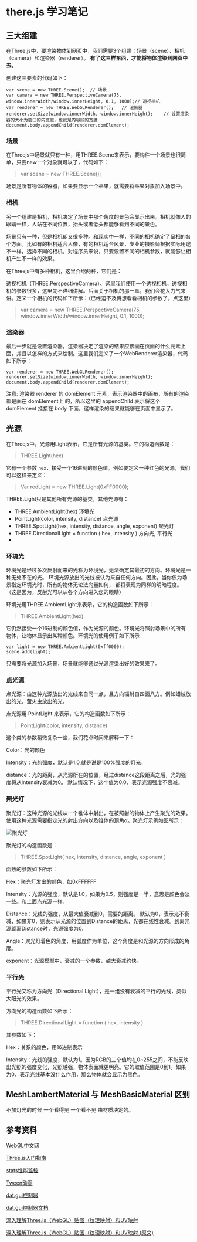 # there.js 学习笔记

## 三大组建
在Three.js中，要渲染物体到网页中，我们需要3个组建：场景（scene）、相机（camera）和渲染器（renderer）。
**有了这三样东西，才能将物体渲染到网页中去。**

创建这三要素的代码如下：
```
var scene = new THREE.Scene();  // 场景
var camera = new THREE.PerspectiveCamera(75, window.innerWidth/window.innerHeight, 0.1, 1000);// 透视相机
var renderer = new THREE.WebGLRenderer();   // 渲染器
renderer.setSize(window.innerWidth, window.innerHeight);    // 设置渲染器的大小为窗口的内宽度，也就是内容区的宽度
document.body.appendChild(renderer.domElement);
```


### 场景
在Threejs中场景就只有一种，用THREE.Scene来表示，要构件一个场景也很简单，只要new一个对象就可以了，代码如下：

> var scene = new THREE.Scene();

场景是所有物体的容器，如果要显示一个苹果，就需要将苹果对象加入场景中。

### 相机
另一个组建是相机，相机决定了场景中那个角度的景色会显示出来。相机就像人的眼睛一样，人站在不同位置，抬头或者低头都能够看到不同的景色。

场景只有一种，但是相机却又很多种。和现实中一样，不同的相机确定了呈相的各个方面。比如有的相机适合人像，有的相机适合风景，专业的摄影师根据实际用途不一样，选择不同的相机。对程序员来说，只要设置不同的相机参数，就能够让相机产生不一样的效果。

在Threejs中有多种相机，这里介绍两种，它们是：

透视相机（THREE.PerspectiveCamera）、这里我们使用一个透视相机，透视相机的参数很多，这里先不详细讲解。后面关于相机的那一章，我们会花大力气来讲。定义一个相机的代码如下所示：（已经迫不及待想看看相机的参数了，点这里）

> var camera = new THREE.PerspectiveCamera(75, window.innerWidth/window.innerHeight, 0.1, 1000);

### 渲染器
最后一步就是设置渲染器，渲染器决定了渲染的结果应该画在页面的什么元素上面，并且以怎样的方式来绘制。这里我们定义了一个WebRenderer渲染器，代码如下所示：
```
var renderer = new THREE.WebGLRenderer();
renderer.setSize(window.innerWidth, window.innerHeight);
document.body.appendChild(renderer.domElement);
```
注意: 渲染器 renderer 的 domElement 元素，表示渲染器中的画布，所有的渲染都是画在 domElement上 的，所以这里的 appendChild 表示将这个 domElement 挂接在 body 下面，这样渲染的结果就能够在页面中显示了。


## 光源

在Threejs中，光源用Light表示，它是所有光源的基类。它的构造函数是：

> THREE.Light(hex)

它有一个参数 `hex`，接受一个16进制的颜色值。例如要定义一种红色的光源，我们可以这样来定义：

> Var redLight = new THREE.Light(0xFF0000);

THREE.Light只是其他所有光源的基类，其他光源有：

- THREE.AmbientLight(hex) 环境光
- PointLight(color, intensity, distance) 点光源
- THREE.SpotLight(hex, intensity, distance, angle, exponent) 聚光灯
- THREE.DirectionalLight = function ( hex, intensity ) 方向光, 平行光
-

### 环境光

环境光是经过多次反射而来的光称为环境光，无法确定其最初的方向。环境光是一种无处不在的光。
环境光源放出的光线被认为来自任何方向。因此，当你仅为场景指定环境光时，所有的物体无论法向量如何，
都将表现为同样的明暗程度。 （这是因为，反射光可以从各个方向进入您的眼睛）

环境光用THREE.AmbientLight来表示，它的构造函数如下所示：

> THREE.AmbientLight(hex)

它仍然接受一个16进制的颜色值，作为光源的颜色。环境光将照射场景中的所有物体，让物体显示出某种颜色。环境光的使用例子如下所示：

```
var light = new THREE.AmbientLight(0xff0000);
scene.add(light);
```

只需要将光源加入场景，场景就能够通过光源渲染出好的效果来了。

### 点光源

点光源：由这种光源放出的光线来自同一点，且方向辐射自四面八方。例如蜡烛放出的光，萤火虫放出的光。

点光源用 PointLight 来表示，它的构造函数如下所示：

> PointLight(color, intensity, distance)

这个类的参数稍微复杂一些，我们花点时间来解释一下：

Color：光的颜色

Intensity：光的强度，默认是1.0,就是说是100%强度的灯光，

distance：光的距离，从光源所在的位置，经过distance这段距离之后，光的强度将从Intensity衰减为0。 默认情况下，这个值为0.0，表示光源强度不衰减。


### 聚光灯

聚光灯：这种光源的光线从一个锥体中射出，在被照射的物体上产生聚光的效果。使用这种光源需要指定光的射出方向以及锥体的顶角α。聚光灯示例如图所示：

![聚光灯](img/spotLight.jpg)

聚光灯的构造函数是：

> THREE.SpotLight( hex, intensity, distance, angle, exponent )

函数的参数如下所示：

Hex：聚光灯发出的颜色，如0xFFFFFF

Intensity：光源的强度，默认是1.0，如果为0.5，则强度是一半，意思是颜色会淡一些。和上面点光源一样。

Distance：光线的强度，从最大值衰减到0，需要的距离。 默认为0，表示光不衰减，如果非0，则表示从光源的位置到Distance的距离，光都在线性衰减。到离光源距离Distance时，光源强度为0.

Angle：聚光灯着色的角度，用弧度作为单位，这个角度是和光源的方向形成的角度。

exponent：光源模型中，衰减的一个参数，越大衰减约快。

### 平行光

平行光又称为方向光（Directional Light），是一组没有衰减的平行的光线，类似太阳光的效果。

方向光的构造函数如下所示：

> THREE.DirectionalLight = function ( hex, intensity )

其参数如下：

Hex：关系的颜色，用16进制表示

Intensity：光线的强度，默认为1。因为RGB的三个值均在0~255之间，不能反映出光照的强度变化，光照越强，物体表面就更明亮。它的取值范围是0到1。如果为0，表示光线基本没什么作用，那么物体就会显示为黑色。


## MeshLambertMaterial 与 MeshBasicMaterial 区别

不加灯光的时候 一个看得见 一个看不见 由材质决定的。

## 参考资料
[WebGL中文网](http://www.hewebgl.com/)

[Three.js入门指南](http://www.ituring.com.cn/minibook/792)

[stats性能监控](https://github.com/mrdoob/stats.js/)

[Tween动画](https://github.com/tweenjs/tween.js)

[dat.gui控制器](https://github.com/dataarts/dat.gui)

[dat.gui控制器文档](http://workshop.chromeexperiments.com/examples/gui/#1--Basic-Usage)

[深入理解Three.js（WebGL）贴图（纹理映射）和UV映射](http://www.techbrood.com/zh/news/webgl/%E6%B7%B1%E5%85%A5%E7%90%86%E8%A7%A3three_js%E7%BA%B9%E7%90%86%E8%B4%B4%E5%9B%BE%E5%92%8Cuv%E6%98%A0%E5%B0%84.html)

[深入理解Three.js（WebGL）贴图（纹理映射）和UV映射 (原文)](https://www.solutiondesign.com/blog/-/blogs/webgl-and-three-js-texture-mappi-1/)